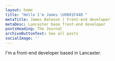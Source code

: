 ```yaml
---
layout: home
title: "Hello I'm James \U0001F44B "
metaTitle: James Bateson | Front-end developer
metaDesc: Lancaster base front-end developer
postsHeading: The Journal
archiveButtonText: See all posts
socialImage: ''
---
```

I'm a front-end developer based in Lancaster.
